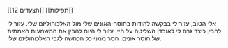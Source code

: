 [[12 הצעדים]] [[תפילות]]

אלי הטוב, עזור לי בבקשה להודות בחוסר-האונים שלי מול האלכוהוליזם שלי.
עזור לי להבין כיצד גרם לי לאובדן השליטה על חיי. עזור לי היום להבין את המשמעות האמתית של חוסר אונים. הסר ממני כל הכחשה לגבי האלכוהוליזם שלי.